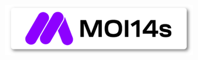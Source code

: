 <p align="center">
<img sizes="(max-width: 600px) 480px, 800px" src="https://raw.githubusercontent.com/MOI14s/.github/main/profile/MOI14s.png"></p>
